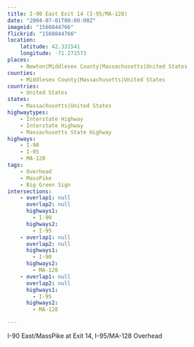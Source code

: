 ```yaml
---
title: I-90 East Exit 14 (I-95/MA-128)
date: "2004-07-01T00:00:00Z"
imageid: "1560844766"
flickrid: "1560844766"
location:
    latitude: 42.331541
    longitude: -71.271573
places:
    - Newton|Middlesex County|Massachusetts|United States
counties:
    - Middlesex County|Massachusetts|United States
countries:
    - United States
states:
    - Massachusetts|United States
highwaytypes:
    - Interstate Highway
    - Interstate Highway
    - Massachusetts State Highway
highways:
    - I-90
    - I-95
    - MA-128
tags:
    - Overhead
    - MassPike
    - Big Green Sign
intersections:
    - overlap1: null
      overlap2: null
      highways1:
        - I-90
      highways2:
        - I-95
    - overlap1: null
      overlap2: null
      highways1:
        - I-90
      highways2:
        - MA-128
    - overlap1: null
      overlap2: null
      highways1:
        - I-95
      highways2:
        - MA-128

---
```

I-90 East/MassPike at Exit 14, I-95/MA-128 Overhead